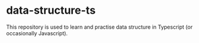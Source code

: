 # data-structure-ts

This repository is used to learn and practise data structure in Typescript (or occasionally Javascript). 
